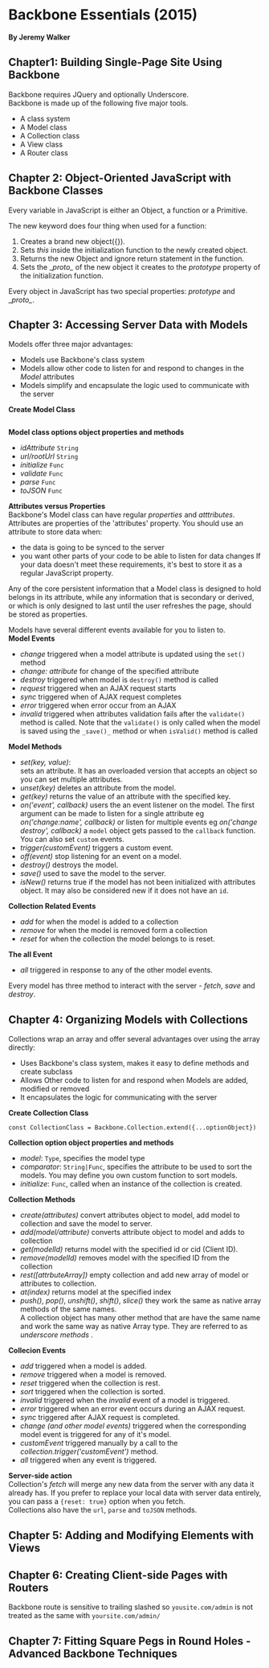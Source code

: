 # Backbone Essentials (2015)  
__By Jeremy Walker__  
## Chapter1: Building Single-Page Site Using Backbone
Backbone requires JQuery and optionally Underscore.    
Backbone is made up of the following five major tools.  
* A class system
* A Model class
* A Collection class
* A View class
* A Router class

## Chapter 2: Object-Oriented JavaScript with Backbone Classes  
Every variable in JavaScript is either an Object, a function or a Primitive.  

The new keyword does four thing when used for a function:
1. Creates a brand new object({}).     
2. Sets _this_ inside the initialization function to the newly created object.    
3. Returns the new Object and ignore return statement in the function.   
4. Sets the \__proto\__ of the new object it creates to the *prototype* property of the initialization function.   

Every object in JavaScript has two special properties: *prototype* and \__proto\__.  


## Chapter 3: Accessing Server Data with Models  
Models offer three major advantages:  
* Models use Backbone's class system  
* Models allow other code to listen for and respond to changes in the _Model_ attributes  
* Models simplify and encapsulate the logic used to communicate with the server   

__Create Model Class__  
```

```

__Model class options object properties and methods__  
* _idAttribute_ `String`
* _url/rootUrl_ `String`
* _initialize_ `Func`
* _validate_ `Func`
* _parse_ `Func`
* _toJSON_ `Func`

__Attributes versus Properties__  
Backbone's Model class can have regular _properties_ and _atttributes_. Attributes are properties of the 'attributes' property.
You should use an attribute to store data when:
* the data is going to be synced to the server
* you want other parts of your code to be able to listen for data changes
If your data doesn't meet these requirements, it's best to store it as a regular JavaScript property.

Any of the core persistent information that a Model class is designed to hold belongs in its attribute, while any information that is secondary or derived, or which is only designed to last until the user refreshes the page, should be stored as properties.

Models have several different events available for you to listen to.  
__Model Events__  
* _change_ triggered when a model attribute is updated using the `set()` method
* _change: attribute_ for change of the specified attribute
* _destroy_ triggered when model is `destroy()` method is called
* _request_ triggered when an AJAX request starts
* _sync_ triggered when of AJAX request completes
* _error_ triggered when error occur from an AJAX
* _invalid_ triggered when attributes validation fails after the `validate()` method is called. Note that the `validate()` is only called when the model is saved using the  `_save()_` method or when `isValid()` method is called

__Model Methods__  
* _set(key, value)_:        
sets an attribute. It has an overloaded version that accepts an object so you can set multiple attributes.  
* _unset(key)_ deletes an attribute from the model.   
* _get(key)_ returns the value of an attribute with the specified key.  
* _on('event', callback)_ users the an event listener on the model. The first argument can be made to listen for a single attribute eg _on('change:name', callback)_ or listen for multiple events eg _on('change destroy', callback)_ a `model` object gets passed to the `callback` function. You can also set `custom` events.
* _trigger(customEvent)_ triggers a custom event.
* _off(event)_ stop listening for an event on a model.   
* _destroy()_ destroys the model.
* _save()_ used to save the model to the server.
* _isNew()_ returns true if the model has not been initialized with attributes object.  It may also be considered new if it does not have an `id`.  

__Collection Related Events__  
* _add_ for when the model is added to a collection
* _remove_ for when the model is removed form a collection
* _reset_ for when the collection the model belongs to is reset.

__The all Event__
* _all_ triggered in response to any of the other model events.

Every model has three method to interact with the server - _fetch_, _save_ and _destroy_.  

## Chapter 4: Organizing Models with Collections  
Collections wrap an array and offer several advantages over using the array directly:
* Uses Backbone's class system, makes it easy to define methods and create subclass  
* Allows Other code to listen for and respond when Models are added,  modified or removed  
* It encapsulates the logic for communicating with the server  

__Create Collection Class__  
```
const CollectionClass = Backbone.Collection.extend({...optionObject})
```
__Collection option object properties and methods__  
* _model_: `Type`, specifies the model type  
* _comparator_: `String|Func`, specifies the attribute to be used to sort the models. You may define you own custom function to sort models.  
* _initialize_: `Func`, called when an instance of the collection is created.

__Collection Methods__  
* _create(attributes)_ convert attributes object to model, add model to collection and save the model to server.
* _add(model/attribute)_ converts attribute object to model and adds to collection
* _get(modelId)_ returns model with the specified id or cid (Client ID).
* _remove(modelId)_ removes model with the specified ID from the collection
* _rest([attrbuteArray])_ empty collection and add new array of model or attributes to collection.
* _at(index)_ returns model at the specified index    
* _push()_, _pop()_, _unshift()_, _shift()_, _slice()_ they work the same as native array methods of the same names.  
A collection object has many other method that are have the same name and work the same way as native Array type. They are referred to as _underscore methods_ .

__Collecion Events__  
* _add_ triggered when a model is added.
* _remove_ triggered when a model is removed.
* _reset_ triggered when the collection is rest.
* _sort_ triggered when the collection is sorted.
* _invalid_ triggered when the _invalid_ event of a model is triggered.
* _error_ triggered when an error event occurs during an AJAX request.
* _sync_ triggered after AJAX request is completed.
* _change (and other model events)_ triggered when the corresponding model event is triggered for any of it's model.
* _customEvent_ triggered manually by a call to the _collection.trigger('customEvent')_ method.
* _all_ triggered when any event is triggered.

__Server-side action__  
Collection's _fetch_ will merge any new data from the server with any data it already has. If you prefer to replace your local data with server data entirely, you can pass a `{reset: true}` option when you fetch.  
Collections also have the `url`, `parse` and `toJSON` methods.  

## Chapter 5: Adding and Modifying Elements with Views   

## Chapter 6: Creating Client-side Pages with Routers
Backbone route is sensitive to trailing slashed so `yousite.com/admin` is not treated as the same with `yoursite.com/admin/`  

## Chapter 7: Fitting Square Pegs in Round Holes - Advanced Backbone Techniques
